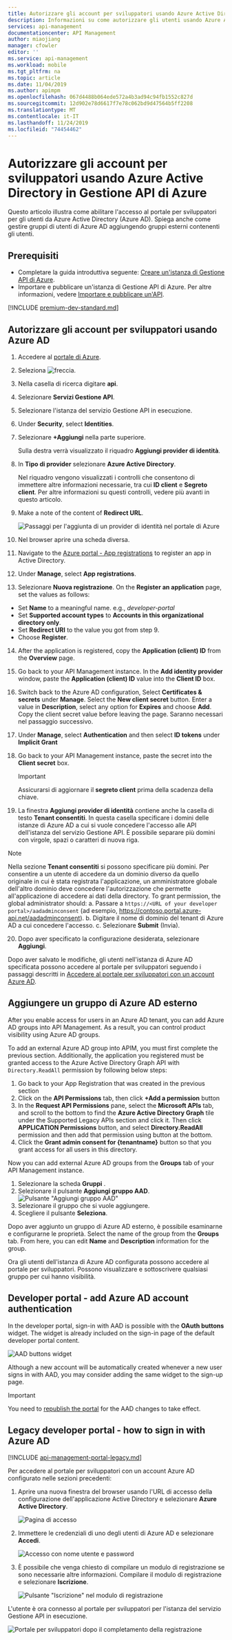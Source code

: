 ```yaml
---
title: Autorizzare gli account per sviluppatori usando Azure Active Directory - Gestione API di Azure | Microsoft Docs
description: Informazioni su come autorizzare gli utenti usando Azure Active Directory in Gestione API.
services: api-management
documentationcenter: API Management
author: miaojiang
manager: cfowler
editor: ''
ms.service: api-management
ms.workload: mobile
ms.tgt_pltfrm: na
ms.topic: article
ms.date: 11/04/2019
ms.author: apimpm
ms.openlocfilehash: 067d4488b064ede572a4b3ad94c94fb1552c827d
ms.sourcegitcommit: 12d902e78d6617f7e78c062bd9d47564b5ff2208
ms.translationtype: MT
ms.contentlocale: it-IT
ms.lasthandoff: 11/24/2019
ms.locfileid: "74454462"
---
```

# <a name="authorize-developer-accounts-by-using-azure-active-directory-in-azure-api-management"></a>Autorizzare gli account per sviluppatori usando Azure Active Directory in Gestione API di Azure

Questo articolo illustra come abilitare l'accesso al portale per sviluppatori per gli utenti da Azure Active Directory (Azure AD). Spiega anche come gestire gruppi di utenti di Azure AD aggiungendo gruppi esterni contenenti gli utenti.

## <a name="prerequisites"></a>Prerequisiti

- Completare la guida introduttiva seguente: [Creare un'istanza di Gestione API di Azure](get-started-create-service-instance.md).
- Importare e pubblicare un'istanza di Gestione API di Azure. Per altre informazioni, vedere [Importare e pubblicare un'API](import-and-publish.md).

[!INCLUDE [premium-dev-standard.md](../../includes/api-management-availability-premium-dev-standard.md)]

## <a name="authorize-developer-accounts-by-using-azure-ad"></a>Autorizzare gli account per sviluppatori usando Azure AD

1. Accedere al [portale di Azure](https://portal.azure.com). 
2. Seleziona ![freccia](./media/api-management-howto-aad/arrow.png).
3. Nella casella di ricerca digitare **api**.
4. Selezionare **Servizi Gestione API**.
5. Selezionare l'istanza del servizio Gestione API in esecuzione.
6. Under **Security**, select **Identities**.
7. Selezionare **+Aggiungi** nella parte superiore.

    Sulla destra verrà visualizzato il riquadro **Aggiungi provider di identità**.
8. In **Tipo di provider** selezionare **Azure Active Directory**.

    Nel riquadro vengono visualizzati i controlli che consentono di immettere altre informazioni necessarie, tra cui **ID client** e **Segreto client**. Per altre informazioni su questi controlli, vedere più avanti in questo articolo.
9. Make a note of the content of **Redirect URL**.
    
   ![Passaggi per l'aggiunta di un provider di identità nel portale di Azure](./media/api-management-howto-aad/api-management-with-aad001.png)  
10. Nel browser aprire una scheda diversa. 
11. Navigate to the [Azure portal - App registrations](https://go.microsoft.com/fwlink/?linkid=2083908) to register an app in Active Directory.
12. Under **Manage**, select **App registrations**.
13. Selezionare **Nuova registrazione**. On the **Register an application** page, set the values as follows:
    
* Set **Name** to a meaningful name. e.g., *developer-portal*
* Set **Supported account types** to **Accounts in this organizational directory only**. 
* Set **Redirect URI** to the value you got from step 9. 
* Choose **Register**. 

14.  After the application is registered, copy the **Application (client) ID** from the **Overview** page. 
15. Go back to your API Management instance. In the **Add identity provider** window, paste the **Application (client) ID** value into the **Client ID** box.
16. Switch back to the Azure AD configuration, Select **Certificates & secrets** under **Manage**. Select the **New client secret** button. Enter a value in **Description**, select any option for **Expires** and choose **Add**. Copy the client secret value before leaving the page. Saranno necessari nel passaggio successivo. 
17. Under **Manage**, select **Authentication** and then select **ID tokens** under **Implicit Grant**
18. Go back to your API Management instance, paste the secret into the **Client secret** box.

    > [!IMPORTANT]
    > Assicurarsi di aggiornare il **segreto client** prima della scadenza della chiave. 
    >  
    >

19. La finestra **Aggiungi provider di identità** contiene anche la casella di testo **Tenant consentiti**. In questa casella specificare i domini delle istanze di Azure AD a cui si vuole concedere l'accesso alle API dell'istanza del servizio Gestione API. È possibile separare più domini con virgole, spazi o caratteri di nuova riga.

> [!NOTE]
> Nella sezione **Tenant consentiti** si possono specificare più domini. Per consentire a un utente di accedere da un dominio diverso da quello originale in cui è stata registrata l'applicazione, un amministratore globale dell'altro dominio deve concedere l'autorizzazione che permette all'applicazione di accedere ai dati della directory. To grant permission, the global administrator should: a. Passare a `https://<URL of your developer portal>/aadadminconsent` (ad esempio, https://contoso.portal.azure-api.net/aadadminconsent).
> b. Digitare il nome di dominio del tenant di Azure AD a cui concedere l'accesso.
> c. Selezionare **Submit** (Invia). 

20.  Dopo aver specificato la configurazione desiderata, selezionare **Aggiungi**.

Dopo aver salvato le modifiche, gli utenti nell'istanza di Azure AD specificata possono accedere al portale per sviluppatori seguendo i passaggi descritti in [Accedere al portale per sviluppatori con un account Azure AD](#log_in_to_dev_portal).

## <a name="add-an-external-azure-ad-group"></a>Aggiungere un gruppo di Azure AD esterno

After you enable access for users in an Azure AD tenant, you can add Azure AD groups into API Management. As a result, you can control product visibility using Azure AD groups.

To add an external Azure AD group into APIM, you must first complete the previous section. Additionally, the application you registered must be granted access to the Azure Active Directory Graph API with `Directory.ReadAll` permission by following below steps: 

1. Go back to your App Registration that was created in the previous section
2. Click on the **API Permissions** tab, then click **+Add a permission** button 
3. In the **Request API Permissions** pane, select the **Microsoft APIs** tab, and scroll to the bottom to find the **Azure Active Directory Graph** tile under the Supported Legacy APIs section and click it. Then click **APPLICATION Permissions** button, and select **Directory.ReadAll** permission and then add that permission using button at the bottom. 
4. Click the **Grant admin consent for {tenantname}** button so that you grant access for all users in this directory. 

Now you can add external Azure AD groups from the **Groups** tab of your API Management instance.

1. Selezionare la scheda **Gruppi** .
2. Selezionare il pulsante **Aggiungi gruppo AAD**.
   ![Pulsante "Aggiungi gruppo AAD"](./media/api-management-howto-aad/api-management-with-aad008.png)
3. Selezionare il gruppo che si vuole aggiungere.
4. Scegliere il pulsante **Seleziona**.

Dopo aver aggiunto un gruppo di Azure AD esterno, è possibile esaminarne e configurarne le proprietà. Select the name of the group from the **Groups** tab. From here, you can edit **Name** and **Description** information for the group.
 
Ora gli utenti dell'istanza di Azure AD configurata possono accedere al portale per sviluppatori. Possono visualizzare e sottoscrivere qualsiasi gruppo per cui hanno visibilità.

## <a name="a-idlog_in_to_dev_portal-developer-portal---add-azure-ad-account-authentication"></a><a id="log_in_to_dev_portal"/> Developer portal - add Azure AD account authentication

In the developer portal, sign-in with AAD is possible with the **OAuth buttons** widget. The widget is already included on the sign-in page of the default developer portal content.

![AAD buttons widget](./media/api-management-howto-aad/portal-oauth-widget.png)

Although a new account will be automatically created whenever a new user signs in with AAD, you may consider adding the same widget to the sign-up page.

> [!IMPORTANT]
> You need to [republish the portal](api-management-howto-developer-portal-customize.md#publish) for the AAD changes to take effect.

## <a name="legacy-developer-portal---how-to-sign-in-with-azure-ad"></a>Legacy developer portal - how to sign in with Azure AD

[!INCLUDE [api-management-portal-legacy.md](../../includes/api-management-portal-legacy.md)]

Per accedere al portale per sviluppatori con un account Azure AD configurato nelle sezioni precedenti:

1. Aprire una nuova finestra del browser usando l'URL di accesso della configurazione dell'applicazione Active Directory e selezionare **Azure Active Directory**.

   ![Pagina di accesso][api-management-dev-portal-signin]

1. Immettere le credenziali di uno degli utenti di Azure AD e selezionare **Accedi**.

   ![Accesso con nome utente e password][api-management-aad-signin]

1. È possibile che venga chiesto di compilare un modulo di registrazione se sono necessarie altre informazioni. Compilare il modulo di registrazione e selezionare **Iscrizione**.

   ![Pulsante "Iscrizione" nel modulo di registrazione][api-management-complete-registration]

L'utente è ora connesso al portale per sviluppatori per l'istanza del servizio Gestione API in esecuzione.

![Portale per sviluppatori dopo il completamento della registrazione][api-management-registration-complete]

[api-management-dev-portal-signin]: ./media/api-management-howto-aad/api-management-dev-portal-signin.png
[api-management-aad-signin]: ./media/api-management-howto-aad/api-management-aad-signin.png
[api-management-complete-registration]: ./media/api-management-howto-aad/api-management-complete-registration.png
[api-management-registration-complete]: ./media/api-management-howto-aad/api-management-registration-complete.png

[How to add operations to an API]: api-management-howto-add-operations.md
[How to add and publish a product]: api-management-howto-add-products.md
[Monitoring and analytics]: api-management-monitoring.md
[Add APIs to a product]: api-management-howto-add-products.md#add-apis
[Publish a product]: api-management-howto-add-products.md#publish-product
[Get started with Azure API Management]: get-started-create-service-instance.md
[API Management policy reference]: api-management-policy-reference.md
[Caching policies]: api-management-policy-reference.md#caching-policies
[Create an API Management service instance]: get-started-create-service-instance.md

[https://oauth.net/2/]: https://oauth.net/2/
[WebApp-GraphAPI-DotNet]: https://github.com/AzureADSamples/WebApp-GraphAPI-DotNet
[Accessing the Graph API]: https://msdn.microsoft.com/library/azure/dn132599.aspx#BKMK_Graph

[Prerequisites]: #prerequisites
[Configure an OAuth 2.0 authorization server in API Management]: #step1
[Configure an API to use OAuth 2.0 user authorization]: #step2
[Test the OAuth 2.0 user authorization in the Developer Portal]: #step3
[Next steps]: #next-steps

[Sign in to the developer portal by using an Azure AD account]: #Sign-in-to-the-developer-portal-by-using-an-Azure-AD-account
